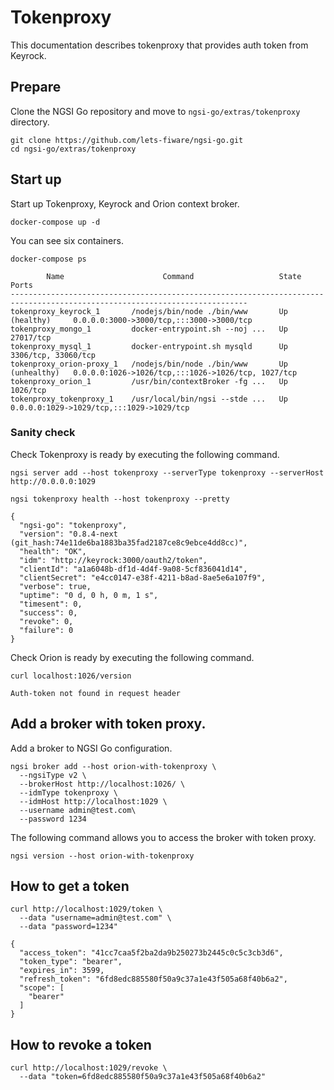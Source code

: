 # Tokenproxy

This documentation describes tokenproxy that provides auth token from Keyrock.

## Prepare

Clone the NGSI Go repository and move to `ngsi-go/extras/tokenproxy` directory.

```
git clone https://github.com/lets-fiware/ngsi-go.git
cd ngsi-go/extras/tokenproxy
```

## Start up

Start up Tokenproxy, Keyrock and Orion context broker.

```
docker-compose up -d
```

You can see six containers.

```
docker-compose ps
```

```
        Name                      Command                   State                              Ports
---------------------------------------------------------------------------------------------------------------------------
tokenproxy_keyrock_1       /nodejs/bin/node ./bin/www       Up (healthy)     0.0.0.0:3000->3000/tcp,:::3000->3000/tcp
tokenproxy_mongo_1         docker-entrypoint.sh --noj ...   Up               27017/tcp
tokenproxy_mysql_1         docker-entrypoint.sh mysqld      Up               3306/tcp, 33060/tcp
tokenproxy_orion-proxy_1   /nodejs/bin/node ./bin/www       Up (unhealthy)   0.0.0.0:1026->1026/tcp,:::1026->1026/tcp, 1027/tcp
tokenproxy_orion_1         /usr/bin/contextBroker -fg ...   Up               1026/tcp
tokenproxy_tokenproxy_1    /usr/local/bin/ngsi --stde ...   Up               0.0.0.0:1029->1029/tcp,:::1029->1029/tcp
```

### Sanity check

Check Tokenproxy is ready by executing the following command.

```
ngsi server add --host tokenproxy --serverType tokenproxy --serverHost http://0.0.0.0:1029
```

```
ngsi tokenproxy health --host tokenproxy --pretty
```

```
{
  "ngsi-go": "tokenproxy",
  "version": "0.8.4-next (git_hash:74e11de6ba1883ba35fad2187ce8c9ebce4dd8cc)",
  "health": "OK",
  "idm": "http://keyrock:3000/oauth2/token",
  "clientId": "a1a6048b-df1d-4d4f-9a08-5cf836041d14",
  "clientSecret": "e4cc0147-e38f-4211-b8ad-8ae5e6a107f9",
  "verbose": true,
  "uptime": "0 d, 0 h, 0 m, 1 s",
  "timesent": 0,
  "success": 0,
  "revoke": 0,
  "failure": 0
}
```

Check Orion is ready by executing the following command.

```
curl localhost:1026/version
```

```
Auth-token not found in request header
```

## Add a broker with token proxy.

Add a broker to NGSI Go configuration.

```
ngsi broker add --host orion-with-tokenproxy \
  --ngsiType v2 \
  --brokerHost http://localhost:1026/ \
  --idmType tokenproxy \
  --idmHost http://localhost:1029 \
  --username admin@test.com\
  --password 1234
```

The following command allows you to access the broker with token proxy.

```
ngsi version --host orion-with-tokenproxy
```

## How to get a token

```
curl http://localhost:1029/token \
  --data "username=admin@test.com" \
  --data "password=1234"
```

```
{
  "access_token": "41cc7caa5f2ba2da9b250273b2445c0c5c3cb3d6",
  "token_type": "bearer",
  "expires_in": 3599,
  "refresh_token": "6fd8edc885580f50a9c37a1e43f505a68f40b6a2",
  "scope": [
    "bearer"
  ]
}
```

## How to revoke a token

```
curl http://localhost:1029/revoke \
  --data "token=6fd8edc885580f50a9c37a1e43f505a68f40b6a2"
```
